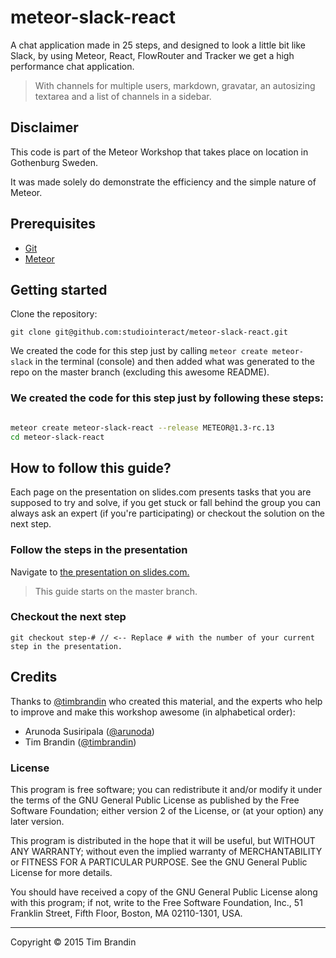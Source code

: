 # meteor-slack-react

A chat application made in 25 steps, and designed to look a little bit like Slack,
by using Meteor, React, FlowRouter and Tracker we get a high performance chat application.

> With channels for multiple users, markdown, gravatar, an autosizing textarea and a list of channels in a sidebar.

## Disclaimer

This code is part of the Meteor Workshop that takes place on location in Gothenburg Sweden.

It was made solely do demonstrate the efficiency and the simple nature of Meteor.

## Prerequisites

* [Git](http://git-scm.com/book/en/v2/Getting-Started-Installing-Git)
* [Meteor](https://www.meteor.com/install)

## Getting started

Clone the repository:

```
git clone git@github.com:studiointeract/meteor-slack-react.git
```

We created the code for this step just by calling ```meteor create meteor-slack``` in the terminal (console) and then added what was generated to the repo on the master branch (excluding this awesome README).

### We created the code for this step just by following these steps:

```bash

meteor create meteor-slack-react --release METEOR@1.3-rc.13
cd meteor-slack-react

```

## How to follow this guide?

Each page on the presentation on slides.com presents tasks that you are supposed to try and solve, if you get stuck or fall behind the group you can always ask an expert (if you're participating) or checkout the solution on the next step.

### Follow the steps in the presentation

Navigate to [the presentation on slides.com.](https://slides.com/timbrandin/meteor-slack)

> This guide starts on the master branch.

### Checkout the next step

```
git checkout step-# // <-- Replace # with the number of your current step in the presentation.
```

## Credits

Thanks to [@timbrandin](https://twitter.com/timbrandin) who created this material, and the experts who help to improve and make this workshop awesome (in alphabetical order):

* Arunoda Susiripala ([@arunoda](https://twitter.com/arunoda))
* Tim Brandin ([@timbrandin](https://twitter.com/timbrandin))

### License

This program is free software; you can redistribute it and/or
modify it under the terms of the GNU General Public License
as published by the Free Software Foundation; either version 2
of the License, or (at your option) any later version.

This program is distributed in the hope that it will be useful,
but WITHOUT ANY WARRANTY; without even the implied warranty of
MERCHANTABILITY or FITNESS FOR A PARTICULAR PURPOSE.  See the
GNU General Public License for more details.

You should have received a copy of the GNU General Public License
along with this program; if not, write to the Free Software
Foundation, Inc., 51 Franklin Street, Fifth Floor, Boston,
MA  02110-1301, USA.

-------

Copyright © 2015 Tim Brandin
